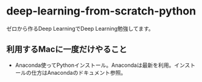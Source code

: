 # deep-learning-from-scratch-python
ゼロから作るDeep LearningでDeep Learning勉強してます。

## 利用するMacに一度だけやること
* Anaconda使ってPythonインストール。Anacondaは最新を利用。インストールの仕方はAnacondaのドキュメント参照。 
